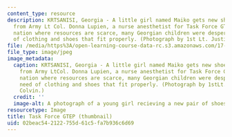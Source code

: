 ```yaml
---
content_type: resource
description: KRTSANISI, Georgia - A little girl named Maiko gets new shoes and socks
  from Army Lt Col. Donna Lupien, a nurse anesthetist for Task Force GTEP. In a developing
  nation where resources are scarce, many Georgian children were desperately in need
  of clothing and shoes that fit properly. (Photograph by 1st Lt. Justin M. Colvin.)
file: /media/https%3A/open-learning-course-data-rc.s3.amazonaws.com/17-556-political-economy-of-development-spring-2003/02beac542122755d61c5fa7b936c6d69_17-556s03-th.jpg
file_type: image/jpeg
image_metadata:
  caption: KRTSANISI, Georgia - A little girl named Maiko gets new shoes and socks
    from Army LtCol. Donna Lupien, a nurse anesthetist for Task Force GTEP. In a developing
    nation where resources are scarce, many Georgian children were desperately in
    need of clothing and shoes that fit properly. (Photograph by 1stLt. Justin M.
    Colvin.)
  credit: ''
  image-alt: A photograph of a young girl recieving a new pair of shoes and socks.
resourcetype: Image
title: Task Force GTEP (thumbnail)
uid: 02beac54-2122-755d-61c5-fa7b936c6d69
---
```

